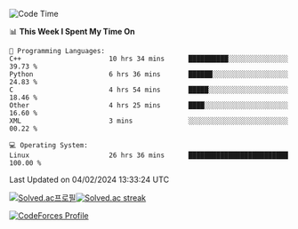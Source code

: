 
<!--START_SECTION:waka-->
![Code Time](http://img.shields.io/badge/Code%20Time-3%2C243%20hrs%2021%20mins-blue)

📊 **This Week I Spent My Time On** 

```text
💬 Programming Languages: 
C++                      10 hrs 34 mins      ██████████░░░░░░░░░░░░░░░   39.73 % 
Python                   6 hrs 36 mins       ██████░░░░░░░░░░░░░░░░░░░   24.83 % 
C                        4 hrs 54 mins       █████░░░░░░░░░░░░░░░░░░░░   18.46 % 
Other                    4 hrs 25 mins       ████░░░░░░░░░░░░░░░░░░░░░   16.60 % 
XML                      3 mins              ░░░░░░░░░░░░░░░░░░░░░░░░░   00.22 % 

💻 Operating System: 
Linux                    26 hrs 36 mins      █████████████████████████   100.00 % 
```


 Last Updated on 04/02/2024 13:33:24 UTC
<!--END_SECTION:waka-->


[![Solved.ac프로필](http://mazassumnida.wtf/api/generate_badge?boj=hckim96)](https://solved.ac/hckim96)[![Solved.ac streak](http://mazandi.herokuapp.com/api?handle=hckim96&theme=dark)](https://solved.ac/hckim96)


[![CodeForces Profile](https://cf.leed.at?id=hckim96)](https://codeforces.com/profile/hckim96)

